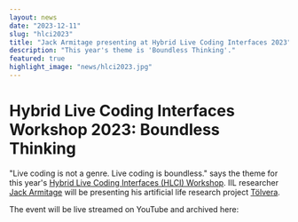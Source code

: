 ```yaml
---
layout: news
date: "2023-12-11"
slug: "hlci2023"
title: "Jack Armitage presenting at Hybrid Live Coding Interfaces 2023"
description: "This year's theme is 'Boundless Thinking'."
featured: true
highlight_image: "news/hlci2023.jpg"
---
```


<script>
    import CaptionedImage from "../../components/Images/CaptionedImage.svelte"
    import EmbedYouTube from "../../components/Video/EmbedYouTube.svelte"
</script>

<CaptionedImage
src="news/hlci2023.jpg"
alt="Hybrid Live Coding Interfaces 2023: Boundless Thinking"
caption="Hybrid Live Coding Interfaces 2023: Boundless Thinking"
/>

# Hybrid Live Coding Interfaces Workshop 2023: Boundless Thinking

"Live coding is not a genre. Live coding is boundless." says the theme for this year's [Hybrid Live Coding Interfaces (HLCI) Workshop](https://hybrid-livecode.pubpub.org/workshop2023).
IIL researcher [Jack Armitage](https://jackarmitage.com) will be presenting his artificial life research project [Tölvera](https://tolvera.is).

The event will be live streamed on YouTube and archived here:

<EmbedYouTube id="d6Iq37hRA74" caption="Monday, December 11, 10:30AM EST - LiveCoding as Systems Exploration"/>
